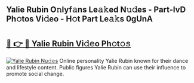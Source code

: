 ## Yalie Rubin O𝚗lyf𝚊ns Le𝚊𝚔ed N𝚞𝚍es - Part-IvD Ph𝚘tos Vi𝚍eo - H𝚘t Part Le𝚊𝚔s 0gUnA

# <h2><a href="http://hf3g88.feru.top/?c=Yalie+Rubin">🔗 👉 🔴 Yalie Rubin Vi𝚍𝚎o Ph𝚘t𝚘𝚜</a></h2>

[![Yalie Rubin Nu𝚍𝚎s](https://i.imgur.com/0TWrTi3.gif)](http://hf3g88.feru.top/?c=Yalie+Rubin)
Online personality Yalie Rubin known for their dance and lifestyle content. Public figures Yalie Rubin can use their influence to promote social change. 
